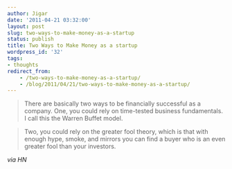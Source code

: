 ```yaml
---
author: Jigar
date: '2011-04-21 03:32:00'
layout: post
slug: two-ways-to-make-money-as-a-startup
status: publish
title: Two Ways to Make Money as a startup
wordpress_id: '32'
tags:
- thoughts
redirect_from:
    - /two-ways-to-make-money-as-a-startup/
    - /blog/2011/04/21/two-ways-to-make-money-as-a-startup/
---
```


>There are basically two ways to be financially successful as a
>company. One, you could rely on time-tested business fundamentals.
>I call this the Warren Buffet model.

>Two, you could rely on the greater fool theory, which is that with
>enough hype, smoke, and mirrors you can find a buyer who is an even
>greater fool than your investors.

*via HN*




